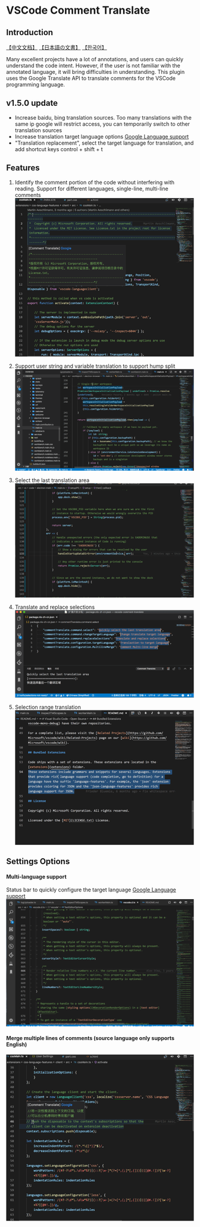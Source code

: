 # VSCode Comment Translate

## Introduction
[【中文文档】](../README.md) [【日本語の文書】](./README_JA.md) [【한국어】](./README_KR.md)

Many excellent projects have a lot of annotations, and users can quickly understand the code intent. However, if the user is not familiar with the annotated language, it will bring difficulties in understanding. This plugin uses the Google Translate API to translate comments for the VSCode programming language.
## v1.5.0 update
* Increase baidu, bing translation sources. Too many translations with the same ip google will restrict access, you can temporarily switch to other translation sources
* Increase translation target language options [Google Language support](https://cloud.google.com/translate/docs/languages)
* "Translation replacement", select the target language for translation, and add shortcut keys control + shift + t

## Features
1. Identify the comment portion of the code without interfering with reading. Support for different languages, single-line, multi-line comments
![Introduction](./image/cn/Introduction.gif)

2. Support user string and variable translation to support hump split
![Introduction](./image/cn/variable.gif)

3. Select the last translation area
![Introduction](./image/cn/select.gif)

4. Translate and replace selections
![Introduction](./image/translate-selections.gif)

5. Selection range translation
![Introduction](./image/cn/selection.gif)

## Settings Options
#### Multi-language support
Status bar to quickly configure the target language  [Google Language support](https://cloud.google.com/translate/docs/languages)
![Multi-language](./image/cn/status-bar.gif)


#### Merge multiple lines of comments (source language only supports English)
![Multi-line-merge](./image/multi-line-merge.gif)

